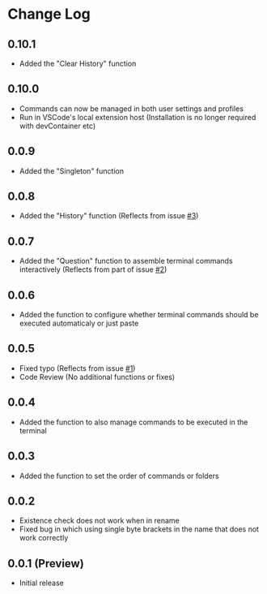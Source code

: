 # Change Log

## 0.10.1
 - Added the "Clear History" function

## 0.10.0
 - Commands can now be managed in both user settings and profiles
 - Run in VSCode's local extension host (Installation is no longer required with devContainer etc)

## 0.0.9
 - Added the "Singleton" function

## 0.0.8
 - Added the "History" function (Reflects from issue [#3](https://github.com/Angelmaneuver/command-launcher/issues/3))

## 0.0.7
 - Added the "Question" function to assemble terminal commands interactively (Reflects from part of issue [#2](https://github.com/Angelmaneuver/command-launcher/issues/2))

## 0.0.6
 - Added the function to configure whether terminal commands should be executed automaticaly or just paste

## 0.0.5
 - Fixed typo (Reflects from issue [#1](https://github.com/Angelmaneuver/command-launcher/issues/1))
 - Code Review (No additional functions or fixes)

## 0.0.4
 - Added the function to also manage commands to be executed in the terminal

## 0.0.3
 - Added the function to set the order of commands or folders

## 0.0.2
 - Existence check does not work when in rename
 - Fixed bug in which using single byte brackets in the name that does not work correctly

## 0.0.1 (Preview)

 - Initial release

